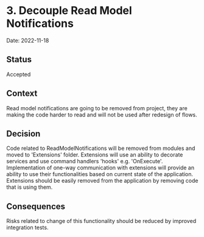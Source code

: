 # 3. Decouple Read Model Notifications

Date: 2022-11-18

## Status

Accepted

## Context

Read model notifications are going to be removed from project, they are making the code harder to read and will not be used after redesign of flows.

## Decision

Code related to ReadModelNotifications will be removed from modules and moved to 'Extensions' folder. Extensions will use an ability to decorate services and use command handlers 'hooks' e.g. 'OnExecute'. Implementation of one-way communication with extensions will provide an ability to use their functionalities based on current state of the application. Extensions should be easily removed from the application by removing code that is using them.

## Consequences

Risks related to change of this functionality should be reduced by improved integration tests.
